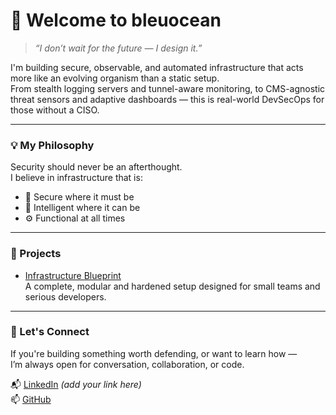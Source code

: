 # 👋 Welcome to bleuocean

> *“I don’t wait for the future — I design it.”*

I'm building secure, observable, and automated infrastructure that acts more like an evolving organism than a static setup.  
From stealth logging servers and tunnel-aware monitoring, to CMS-agnostic threat sensors and adaptive dashboards — this is real-world DevSecOps for those without a CISO.

---

### 💡 My Philosophy

Security should never be an afterthought.  
I believe in infrastructure that is:

- 🔐 Secure where it must be  
- 🧠 Intelligent where it can be  
- ⚙️ Functional at all times

---

### 🔧 Projects

- [Infrastructure Blueprint](https://github.com/bleuocean/infrastructure-blueprint)  
  A complete, modular and hardened setup designed for small teams and serious developers.

---

### 🤝 Let's Connect

If you're building something worth defending, or want to learn how —  
I’m always open for conversation, collaboration, or code.

📬 [LinkedIn](#) *(add your link here)*  
📫 [GitHub](https://github.com/bleuocean)
